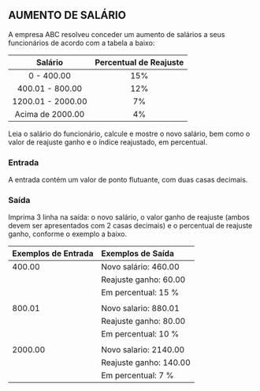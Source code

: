 ## AUMENTO DE SALÁRIO

A empresa ABC resolveu conceder um aumento de salários a seus funcionários de acordo com a tabela a baixo:

|**Salário**            |**Percentual de Reajuste** |
|:---:              |:---:                  |
|0 - 400.00         |15%                    |
|400.01 - 800.00    |12%                    |
|1200.01 - 2000.00  |7%                     |
|Acima de 2000.00   |4%                     |

Leia o salário do funcionário, calcule e mostre o novo salário, bem como o valor de reajuste ganho e o índice reajustado, em percentual.

### Entrada

A entrada contém um valor de ponto flutuante, com duas casas decimais.

### Saída

Imprima 3 linha na saída: o novo salário, o valor ganho de reajuste (ambos devem ser apresentados com 2 casas decimais) e o percentual de reajuste ganho, conforme o exemplo a baixo.

|**Exemplos de Entrada**|**Exemplos de Saída**      |
|:---               |:---                   |
|400.00             |Novo salário: 460.00   |
|                   |Reajuste ganho: 60.00  |
|                   |Em percentual: 15 %    |
|                   |                       |
|800.01             |Novo salario: 880.01   |
|                   |Reajuste ganho: 80.00  |
|                   |Em percentual: 10 %    |
|                   |                       |
|2000.00            |Novo salario: 2140.00  |
|                   |Reajuste ganho: 140.00 |
|                   |Em percentual: 7 %     |
